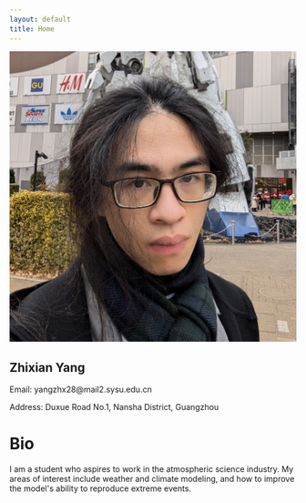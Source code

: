 ```yaml
---
layout: default
title: Home
---
```


<div class="container">
  <div class="sidebar">
    <img src="/assets/images/Portrait.jpg" alt="Portrait">
    <h2>Zhixian Yang</h2>
    <p>Email: yangzhx28@mail2.sysu.edu.cn</p>
    <p>Address: Duxue Road No.1, Nansha District, Guangzhou</p>
  </div>
  <div class="content">
    <div class="bio">
      <h1>Bio</h1>
      <p>
        I am a student who aspires to work in the atmospheric science industry. My areas of interest include weather and climate modeling, and how to improve the model's ability to reproduce extreme events.
      </p>
    </div>
  </div>
</div>
